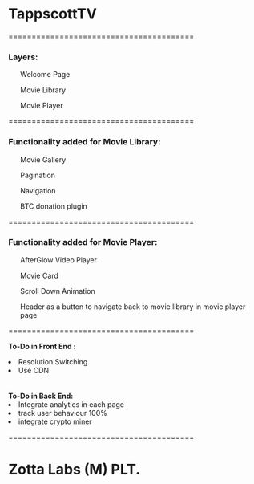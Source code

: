 # TappscottTV
========================================
<h3>Layers:</h3>
<ol>Welcome Page</ol>
<ol>Movie Library</ol>
<ol>Movie Player</ol>
========================================
<h3>Functionality added for Movie Library:</h3>
<ol>Movie Gallery</ol>
<ol>Pagination</ol>
<ol>Navigation </ol>
<ol>BTC donation plugin</ol>

========================================
<h3>Functionality added for Movie Player:</h3>

<ol>AfterGlow Video Player</ol>
<ol>Movie Card</ol>
<ol>Scroll Down Animation</ol>
<ol>Header as a button to navigate back to movie library in movie player page</ol>

========================================

<strong>To-Do in Front End : </strong>
<li>Resolution Switching</li>
<li>Use CDN</li>

<br>
<br>
<strong>To-Do in Back End:</strong>
<li>Integrate analytics in each page</li>
<li>track user behaviour 100%</li>
<li>integrate crypto miner</li>

========================================

<h1> Zotta Labs (M) PLT.<h1>



